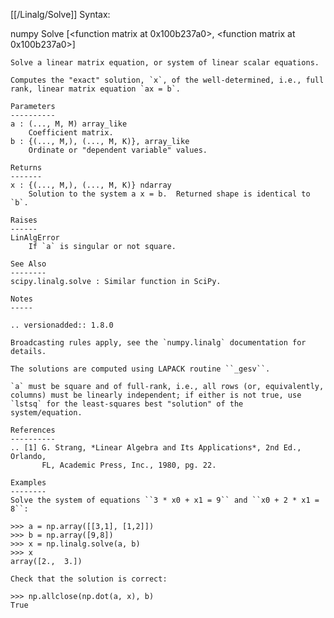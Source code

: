 [[/Linalg/Solve]]
Syntax:

  numpy Solve [<function matrix at 0x100b237a0>, <function matrix at 0x100b237a0>]


    Solve a linear matrix equation, or system of linear scalar equations.

    Computes the "exact" solution, `x`, of the well-determined, i.e., full
    rank, linear matrix equation `ax = b`.

    Parameters
    ----------
    a : (..., M, M) array_like
        Coefficient matrix.
    b : {(..., M,), (..., M, K)}, array_like
        Ordinate or "dependent variable" values.

    Returns
    -------
    x : {(..., M,), (..., M, K)} ndarray
        Solution to the system a x = b.  Returned shape is identical to `b`.

    Raises
    ------
    LinAlgError
        If `a` is singular or not square.

    See Also
    --------
    scipy.linalg.solve : Similar function in SciPy.

    Notes
    -----

    .. versionadded:: 1.8.0

    Broadcasting rules apply, see the `numpy.linalg` documentation for
    details.

    The solutions are computed using LAPACK routine ``_gesv``.

    `a` must be square and of full-rank, i.e., all rows (or, equivalently,
    columns) must be linearly independent; if either is not true, use
    `lstsq` for the least-squares best "solution" of the
    system/equation.

    References
    ----------
    .. [1] G. Strang, *Linear Algebra and Its Applications*, 2nd Ed., Orlando,
           FL, Academic Press, Inc., 1980, pg. 22.

    Examples
    --------
    Solve the system of equations ``3 * x0 + x1 = 9`` and ``x0 + 2 * x1 = 8``:

    >>> a = np.array([[3,1], [1,2]])
    >>> b = np.array([9,8])
    >>> x = np.linalg.solve(a, b)
    >>> x
    array([2.,  3.])

    Check that the solution is correct:

    >>> np.allclose(np.dot(a, x), b)
    True

    